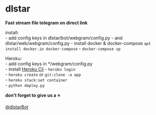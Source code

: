 # dlstar

**Fast stream file telegram on direct link**   

install:  
    - add config keys in dlstar/bot/webgram/config.py
    - and dlstar/web/webgram/config.py
    - install docker & docker-compose  `apt install docker.io docker-compose`
    - `docker-compose up`

Heroku:  
    - add config keys in */webgram/config.py  
    - install [Heroku Cli](https://devcenter.heroku.com/articles/getting-started-with-python#set-up)
    - `heroku login`  
    - `heroku create` or `git:clone -a app`  
    - `heroku stack:set container`  
    - `python deploy.py`  

**don't forget to give us a ⭐**

[@dlstarBot](https://t.me/dlstarbot)
